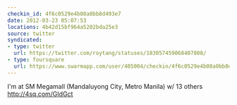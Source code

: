 ```yaml
---
checkin_id: 4f6c0529e4b08a0bb8d493e7
date: 2012-03-23 05:07:53
locations: 4b42d15bf964a5202bda25e3
source: twitter
syndicated:
- type: twitter
  url: https://twitter.com/roytang/statuses/183057459068407808/
- type: foursquare
  url: https://www.swarmapp.com/user/405004/checkin/4f6c0529e4b08a0bb8d493e7?s=n1R9JFDqzEfKGsXGC2-1ivdGpZs&ref=tw
---
```


I'm at SM Megamall (Mandaluyong City, Metro Manila) w/ 13 others http://4sq.com/GIdGct
